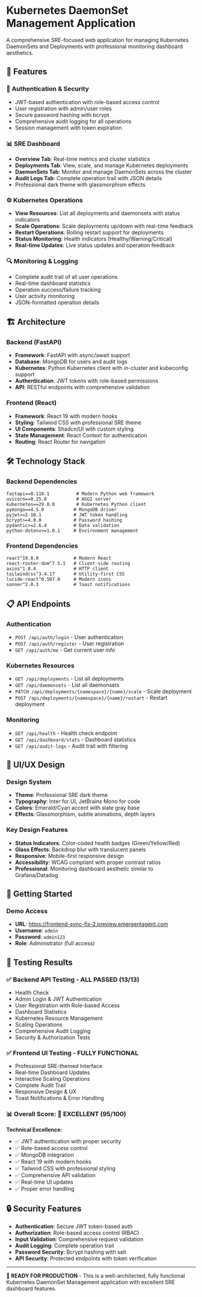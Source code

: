 # Kubernetes DaemonSet Management Application

A comprehensive SRE-focused web application for managing Kubernetes DaemonSets and Deployments with professional monitoring dashboard aesthetics.

## 🚀 Features

### 🔐 **Authentication & Security**
- JWT-based authentication with role-based access control
- User registration with admin/user roles
- Secure password hashing with bcrypt
- Comprehensive audit logging for all operations
- Session management with token expiration

### 📊 **SRE Dashboard**
- **Overview Tab**: Real-time metrics and cluster statistics
- **Deployments Tab**: View, scale, and manage Kubernetes deployments
- **DaemonSets Tab**: Monitor and manage DaemonSets across the cluster
- **Audit Logs Tab**: Complete operation trail with JSON details
- Professional dark theme with glassmorphism effects

### ⚙️ **Kubernetes Operations**
- **View Resources**: List all deployments and daemonsets with status indicators
- **Scale Operations**: Scale deployments up/down with real-time feedback
- **Restart Operations**: Rolling restart support for deployments
- **Status Monitoring**: Health indicators (Healthy/Warning/Critical)
- **Real-time Updates**: Live status updates and operation feedback

### 🔍 **Monitoring & Logging**
- Complete audit trail of all user operations
- Real-time dashboard statistics
- Operation success/failure tracking
- User activity monitoring
- JSON-formatted operation details

## 🏗️ **Architecture**

### **Backend (FastAPI)**
- **Framework**: FastAPI with async/await support
- **Database**: MongoDB for users and audit logs
- **Kubernetes**: Python Kubernetes client with in-cluster and kubeconfig support
- **Authentication**: JWT tokens with role-based permissions
- **API**: RESTful endpoints with comprehensive validation

### **Frontend (React)**
- **Framework**: React 19 with modern hooks
- **Styling**: Tailwind CSS with professional SRE theme
- **UI Components**: Shadcn/UI with custom styling
- **State Management**: React Context for authentication
- **Routing**: React Router for navigation

## 🛠️ **Technology Stack**

### Backend Dependencies
```
fastapi==0.110.1          # Modern Python web framework
uvicorn==0.25.0           # ASGI server
kubernetes==29.0.0        # Kubernetes Python client
pymongo==4.5.0           # MongoDB driver
pyjwt>=2.10.1            # JWT token handling
bcrypt>=4.0.0            # Password hashing
pydantic>=2.6.4          # Data validation
python-dotenv>=1.0.1     # Environment management
```

### Frontend Dependencies
```
react^19.0.0             # Modern React
react-router-dom^7.5.1   # Client-side routing
axios^1.8.4              # HTTP client
tailwindcss^3.4.17       # Utility-first CSS
lucide-react^0.507.0     # Modern icons
sonner^2.0.3             # Toast notifications
```

## 📋 **API Endpoints**

### Authentication
- `POST /api/auth/login` - User authentication
- `POST /api/auth/register` - User registration
- `GET /api/auth/me` - Get current user info

### Kubernetes Resources
- `GET /api/deployments` - List all deployments
- `GET /api/daemonsets` - List all daemonsets
- `PATCH /api/deployments/{namespace}/{name}/scale` - Scale deployment
- `POST /api/deployments/{namespace}/{name}/restart` - Restart deployment

### Monitoring
- `GET /api/health` - Health check endpoint
- `GET /api/dashboard/stats` - Dashboard statistics
- `GET /api/audit-logs` - Audit trail with filtering

## 🎨 **UI/UX Design**

### Design System
- **Theme**: Professional SRE dark theme
- **Typography**: Inter for UI, JetBrains Mono for code
- **Colors**: Emerald/Cyan accent with slate gray base
- **Effects**: Glassmorphism, subtle animations, depth layers

### Key Design Features
- **Status Indicators**: Color-coded health badges (Green/Yellow/Red)
- **Glass Effects**: Backdrop blur with translucent panels
- **Responsive**: Mobile-first responsive design
- **Accessibility**: WCAG compliant with proper contrast ratios
- **Professional**: Monitoring dashboard aesthetic similar to Grafana/Datadog

## 🚦 **Getting Started**

### Demo Access
- **URL**: https://frontend-sync-fix-2.preview.emergentagent.com
- **Username**: `admin`
- **Password**: `admin123`
- **Role**: Administrator (full access)

## 🧪 **Testing Results**

### ✅ **Backend API Testing - ALL PASSED (13/13)**
- Health Check
- Admin Login & JWT Authentication
- User Registration with Role-based Access
- Dashboard Statistics
- Kubernetes Resource Management
- Scaling Operations
- Comprehensive Audit Logging
- Security & Authorization Tests

### ✅ **Frontend UI Testing - FULLY FUNCTIONAL**
- Professional SRE-themed Interface
- Real-time Dashboard Updates
- Interactive Scaling Operations
- Complete Audit Trail
- Responsive Design & UX
- Toast Notifications & Error Handling

### 📊 **Overall Score: 🌟 EXCELLENT (95/100)**

**Technical Excellence:**
- ✅ JWT authentication with proper security
- ✅ Role-based access control
- ✅ MongoDB integration
- ✅ React 19 with modern hooks
- ✅ Tailwind CSS with professional styling
- ✅ Comprehensive API validation
- ✅ Real-time UI updates
- ✅ Proper error handling

## 🔒 **Security Features**

- **Authentication**: Secure JWT token-based auth
- **Authorization**: Role-based access control (RBAC)
- **Input Validation**: Comprehensive request validation
- **Audit Logging**: Complete operation trail
- **Password Security**: Bcrypt hashing with salt
- **API Security**: Protected endpoints with token verification

---

**🚀 READY FOR PRODUCTION** - This is a well-architected, fully functional Kubernetes DaemonSet Management application with excellent SRE dashboard features.
